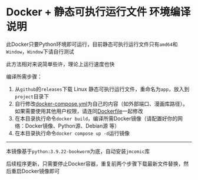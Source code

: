 # Docker + 静态可执行运行文件 环境编译说明

此Docker只要Python环境即可运行，目前静态可执行运行文件只有`amd64`和`Window`，`Window`下请自行测试

此方法相对来说简单些许，理论上运行速度也快

编译所需步骤：
1. 从`github`的`releases`下载 Linux 静态可执行运行文件，重命名为`app`，放入到`project`目录下
2. 自行修改[docker-compose.yml](docker-compose.yml)为自己的内容（如外部端口、漫画库路径）。如果需要使用其他用户权限，请连同[Dockerfile](Dockerfile)一起修改
3. 在本目录执行命令`docker build`，编译所需Docker镜像（请配置好你的网络：Docker镜像、Python源、Debian源 等）
4. 在本目录执行命令`docker compose up -d`运行镜像

---

本镜像基于`python:3.9.22-bookworm`为底，自动安装`jmcomic`库

后续程序更新，只需要停止Docker容器，重复前两个步骤下载最新文件替换，然后重启Docker镜像即可